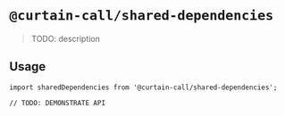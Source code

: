 # `@curtain-call/shared-dependencies`

> TODO: description

## Usage

```
import sharedDependencies from '@curtain-call/shared-dependencies';

// TODO: DEMONSTRATE API
```
